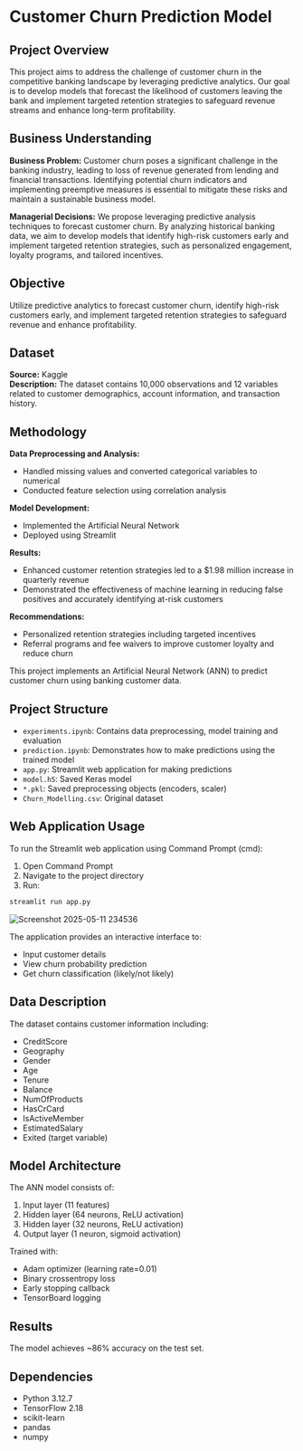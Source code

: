 # Customer Churn Prediction Model

## Project Overview
This project aims to address the challenge of customer churn in the competitive banking landscape by leveraging predictive analytics. Our goal is to develop models that forecast the likelihood of customers leaving the bank and implement targeted retention strategies to safeguard revenue streams and enhance long-term profitability.

## Business Understanding
**Business Problem:** Customer churn poses a significant challenge in the banking industry, leading to loss of revenue generated from lending and financial transactions. Identifying potential churn indicators and implementing preemptive measures is essential to mitigate these risks and maintain a sustainable business model.

**Managerial Decisions:** We propose leveraging predictive analysis techniques to forecast customer churn. By analyzing historical banking data, we aim to develop models that identify high-risk customers early and implement targeted retention strategies, such as personalized engagement, loyalty programs, and tailored incentives.

## Objective
Utilize predictive analytics to forecast customer churn, identify high-risk customers early, and implement targeted retention strategies to safeguard revenue and enhance profitability.

## Dataset
**Source:** Kaggle  
**Description:** The dataset contains 10,000 observations and 12 variables related to customer demographics, account information, and transaction history.

## Methodology
**Data Preprocessing and Analysis:**
- Handled missing values and converted categorical variables to numerical
- Conducted feature selection using correlation analysis

**Model Development:**
- Implemented the Artificial Neural Network
- Deployed using Streamlit

**Results:**
- Enhanced customer retention strategies led to a $1.98 million increase in quarterly revenue
- Demonstrated the effectiveness of machine learning in reducing false positives and accurately identifying at-risk customers

**Recommendations:**
- Personalized retention strategies including targeted incentives
- Referral programs and fee waivers to improve customer loyalty and reduce churn

This project implements an Artificial Neural Network (ANN) to predict customer churn using banking customer data.

## Project Structure
- `experiments.ipynb`: Contains data preprocessing, model training and evaluation
- `prediction.ipynb`: Demonstrates how to make predictions using the trained model
- `app.py`: Streamlit web application for making predictions
- `model.h5`: Saved Keras model
- `*.pkl`: Saved preprocessing objects (encoders, scaler)
- `Churn_Modelling.csv`: Original dataset

## Web Application Usage
To run the Streamlit web application using Command Prompt (cmd):
1. Open Command Prompt
2. Navigate to the project directory
3. Run:
```cmd
streamlit run app.py
```
![Screenshot 2025-05-11 234536](https://github.com/user-attachments/assets/76045adc-357e-4542-a88f-8bd5ba9d9242)

The application provides an interactive interface to:
- Input customer details
- View churn probability prediction
- Get churn classification (likely/not likely)

## Data Description
The dataset contains customer information including:
- CreditScore
- Geography
- Gender
- Age
- Tenure
- Balance
- NumOfProducts
- HasCrCard
- IsActiveMember
- EstimatedSalary
- Exited (target variable)

## Model Architecture
The ANN model consists of:
1. Input layer (11 features)
2. Hidden layer (64 neurons, ReLU activation)
3. Hidden layer (32 neurons, ReLU activation)
4. Output layer (1 neuron, sigmoid activation)

Trained with:
- Adam optimizer (learning rate=0.01)
- Binary crossentropy loss
- Early stopping callback
- TensorBoard logging

## Results
The model achieves ~86% accuracy on the test set.

## Dependencies
- Python 3.12.7
- TensorFlow 2.18
- scikit-learn
- pandas
- numpy
